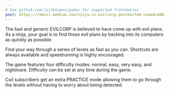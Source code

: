 ```yaml
---
# See github.com/js13kGames/games for supported frontmatter
post: https://remvst.medium.com/ninja-vs-evilcorp-postmortem-ceaa4ca96a83
---
```

The bad and generic EVILCORP is believed to have come up with evil plans. As a ninja, your goal is to find those evil plans by hacking into its computers as quickly as possible.

Find your way through a series of levels as fast as you can. Shortcuts are always available and speedrunning is highly encouraged.

The game features four difficulty modes: normal, easy, very easy, and nightmare. Difficulty can be set at any time during the game.

Coil subscribers get an extra PRACTICE mode allowing them to go through the levels without having to worry about being detected.